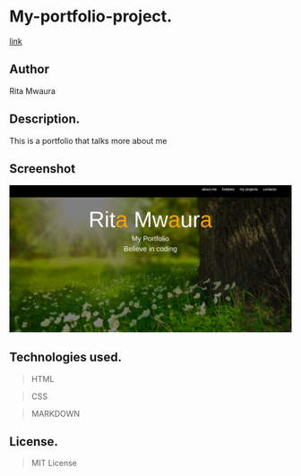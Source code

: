 # My-portfolio-project.

[link](https://ritamwaura.github.io/my-portfolio-project/)

## Author
 Rita Mwaura

## Description.
This is a portfolio that talks more about me

## Screenshot
<img src="https://github.com/Ritamwaura/my-portfolio-project/blob/master/shot.png?raw=true"  width="1000">

## Technologies used.

> HTML

>CSS

>MARKDOWN

## License.
> MIT License
